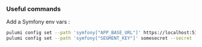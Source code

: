 ### Useful commands

Add a Symfony env vars : 

```bash
pulumi config set --path 'symfony["APP_BASE_URL"]' https://localhost:5173
pulumi config set --path 'symfony["SEGMENT_KEY"]' somesecret --secret
```

